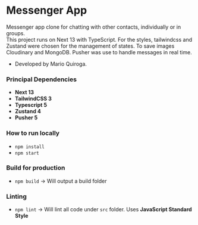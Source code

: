 # Messenger App

Messenger app clone for chatting with other contacts, individually or in groups.<br/>
This project runs on Next 13 with TypeScript.
For the styles, tailwindcss and Zustand were chosen for the management of states.
To save images Cloudinary and MongoDB.
Pusher was use to handle messages in real time.

- Developed by Mario Quiroga.

### Principal Dependencies
- **Next 13**
- **TailwindCSS 3**
- **Typescript 5**
- **Zustand 4**
- **Pusher 5**

### How to run locally
- `npm install`
- `npm start`

### Build for production
- `npm build` -> Will output a build folder

### Linting
- `npm lint` -> Will lint all code under `src` folder. Uses **JavaScript Standard Style**